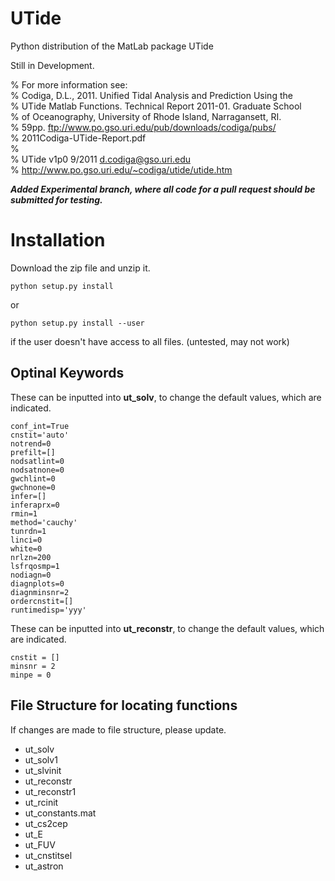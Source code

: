 UTide
=====

Python distribution of the MatLab package UTide

Still in Development.

% For more information see:  
% Codiga, D.L., 2011. Unified Tidal Analysis and Prediction Using the  
% UTide Matlab Functions. Technical Report 2011-01. Graduate School  
% of Oceanography, University of Rhode Island, Narragansett, RI.  
% 59pp. ftp://www.po.gso.uri.edu/pub/downloads/codiga/pubs/  
% 2011Codiga-UTide-Report.pdf  
%  
% UTide v1p0 9/2011 d.codiga@gso.uri.edu  
% http://www.po.gso.uri.edu/~codiga/utide/utide.htm  

***Added Experimental branch, where all code for a pull request should be submitted for testing.***

Installation
=====

Download the zip file and unzip it.

```
python setup.py install
```
or
```
python setup.py install --user
```
if the user doesn't have access to all files.
(untested, may not work)

**Optinal Keywords**
----
These can be inputted into **ut_solv**, to change the default values, which are
indicated.

    conf_int=True
    cnstit='auto'
    notrend=0
    prefilt=[]
    nodsatlint=0
    nodsatnone=0
    gwchlint=0
    gwchnone=0
    infer=[]
    inferaprx=0
    rmin=1
    method='cauchy'
    tunrdn=1
    linci=0
    white=0
    nrlzn=200
    lsfrqosmp=1
    nodiagn=0
    diagnplots=0
    diagnminsnr=2
    ordercnstit=[]
    runtimedisp='yyy'

These can be inputted into **ut_reconstr**, to change the default values, which are
indicated.

    cnstit = []
    minsnr = 2
    minpe = 0


**File Structure for locating functions**
----
If changes are made to file structure, please update.

- ut_solv
- ut_solv1
- ut_slvinit
- ut_reconstr
- ut_reconstr1
- ut_rcinit
- ut_constants.mat
- ut_cs2cep
- ut_E
- ut_FUV
- ut_cnstitsel
- ut_astron
